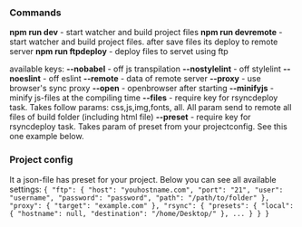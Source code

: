 ### Commands
**npm run dev** - start watcher and build project files
**npm run devremote** - start watcher and build project files. after save files its deploy to remote server
**npm run ftpdeploy** - deploy files to servet using ftp

available keys:
  **--nobabel** - off js transpilation
  **--nostylelint** - off stylelint
  **--noeslint** - off eslint
  **--remote** - data of remote server
  **--proxy** - use browser's sync proxy
  **--open** - openbrowser after starting
  **--minifyjs** - minify js-files at the compiling time
  **--files** - require key for rsyncdeploy task. Takes follow params: css,js,img,fonts, all. All param send to remote all files of build folder (including html file)
  **--preset** - require key for rsyncdeploy task. Takes param of preset from your projectconfig. See this one example below.

### Project config
It a json-file has preset for your project. Below you can see all available settings:
`
{
  "ftp": {
    "host": "youhostname.com",
    "port": "21",
    "user": "username",
    "password": "password",
    "path": "/path/to/folder"
  },
  "proxy": {
    "target": "example.com"
  },
  "rsync": {
    "presets": {
      "local": {
        "hostname": null,
        "destination": "/home/Desktop/"
      },
      ...
    }
  }
}
`
